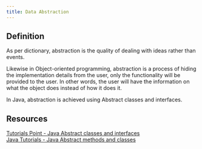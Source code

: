 ```yaml
---
title: Data Abstraction
---
```


## Definition
As per dictionary, abstraction is the quality of dealing with ideas rather than events.

Likewise in Object-oriented programming, abstraction is a process of hiding the implementation details from the user, only the functionality will be provided to the user. In other words, the user will have the information on what the object does instead of how it does it.

In Java, abstraction is achieved using Abstract classes and interfaces.

## Resources
[Tutorials Point - Java Abstract classes and interfaces](https://www.tutorialspoint.com/java/java_abstraction.htm)
<br />
[Java Tutorials - Java Abstract methods and classes](https://docs.oracle.com/javase/tutorial/java/IandI/abstract.html)

